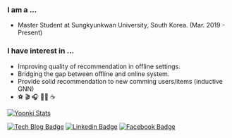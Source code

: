 ### I am a ...
  - Master Student at Sungkyunkwan University, South Korea. (Mar. 2019 - Present)
### I have interest in ...
  - Improving quality of recommendation in offline settings.
  - Bridging the gap between offline and online system.
  - Provide solid recommendation to new comming users/items (inductive GNN)
  - ⚽️ 🎬 🎧 🧘🏻 ☕️

[![Yoonki Stats](https://github-readme-stats.vercel.app/api?username=yoongi0428&theme=gruvbox)](https://github.com/anuraghazra/github-readme-stats)

[![Tech Blog Badge](http://img.shields.io/badge/-Tech%20blog-black?style=flat-square&logo=github&link=https://yoonki-j.info/)](https://yoonki-j.info/)
[![Linkedin Badge](https://img.shields.io/badge/-LinkedIn-blue?style=flat-square&logo=Linkedin&logoColor=white&link=https://www.linkedin.com/in/yoon-ki-jeong-8aa920158/)](https://www.linkedin.com/in/yoon-ki-jeong-8aa920158/)
[![Facebook Badge](https://img.shields.io/badge/facebook-1877f2?style=flat-square&logo=facebook&logoColor=white&link=https://www.facebook.com/Yoonkey.Jeong)](https://www.facebook.com/Yoonkey.Jeong)

<!--
**yoongi0428/yoongi0428** is a ✨ _special_ ✨ repository because its `README.md` (this file) appears on your GitHub profile.

Here are some ideas to get you started:

- 🔭 I’m currently working on ...
- 🌱 I’m currently learning ...
- 👯 I’m looking to collaborate on ...
- 🤔 I’m looking for help with ...
- 💬 Ask me about ...
- 📫 How to reach me: ...
- 😄 Pronouns: ...
- ⚡ Fun fact: ...
-->
